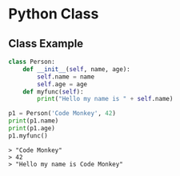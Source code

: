 # Python Class

## Class Example

```python
class Person:
    def __init__(self, name, age):
        self.name = name
        self.age = age
    def myfunc(self):
        print("Hello my name is " + self.name)

p1 = Person('Code Monkey', 42)
print(p1.name)
print(p1.age)
p1.myfunc()
```

    > "Code Monkey"
    > 42
    > "Hello my name is Code Monkey"

